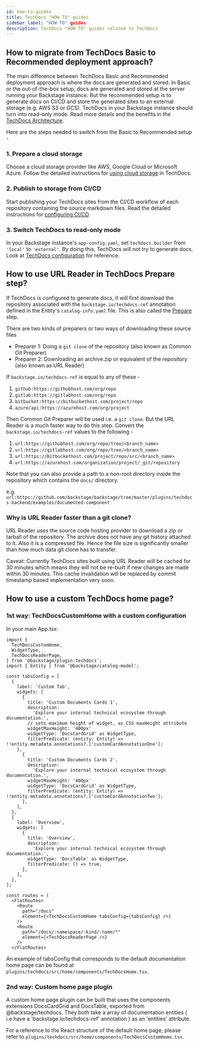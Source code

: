 ```yaml
---
id: how-to-guides
title: TechDocs "HOW TO" guides
sidebar_label: "HOW TO" guides
description: TechDocs "HOW TO" guides related to TechDocs
---
```


## How to migrate from TechDocs Basic to Recommended deployment approach?

The main difference between TechDocs Basic and Recommended deployment approach
is where the docs are generated and stored. In Basic or the out-of-the-box
setup, docs are generated and stored at the server running your Backstage
instance. But the recommended setup is to generate docs on CI/CD and store the
generated sites to an external storage (e.g. AWS S3 or GCS). TechDocs in your
Backstage instance should turn into read-only mode. Read more details and the
benefits in the [TechDocs Architecture](architecture.md).

Here are the steps needed to switch from the Basic to Recommended setup -

### 1. Prepare a cloud storage

Choose a cloud storage provider like AWS, Google Cloud or Microsoft Azure.
Follow the detailed instructions for
[using cloud storage](using-cloud-storage.md) in TechDocs.

### 2. Publish to storage from CI/CD

Start publishing your TechDocs sites from the CI/CD workflow of each repository
containing the source markdown files. Read the detailed instructions for
[configuring CI/CD](configuring-ci-cd.md).

### 3. Switch TechDocs to read-only mode

In your Backstage instance's `app-config.yaml`, set `techdocs.builder` from
`'local'` to `'external'`. By doing this, TechDocs will not try to generate
docs. Look at [TechDocs configuration](configuration.md) for reference.

## How to use URL Reader in TechDocs Prepare step?

If TechDocs is configured to generate docs, it will first download the
repository associated with the `backstage.io/techdocs-ref` annotation defined in
the Entity's `catalog-info.yaml` file. This is also called the
[Prepare](./concepts.md#techdocs-preparer) step.

There are two kinds of preparers or two ways of downloading these source files

- Preparer 1: Doing a `git clone` of the repository (also known as Common Git
  Preparer)
- Preparer 2: Downloading an archive.zip or equivalent of the repository (also
  known as URL Reader)

If `backstage.io/techdocs-ref` is equal to any of these -

1. `github:https://githubhost.com/org/repo`
2. `gitlab:https://gitlabhost.com/org/repo`
3. `bitbucket:https://bitbuckethost.com/project/repo`
4. `azure/api:https://azurehost.com/org/project`

Then Common Git Preparer will be used i.e. a `git clone`. But the URL Reader is
a much faster way to do this step. Convert the `backstage.io/techdocs-ref`
values to the following -

1. `url:https://githubhost.com/org/repo/tree/<branch_name>`
2. `url:https://gitlabhost.com/org/repo/tree/<branch_name>`
3. `url:https://bitbuckethost.com/project/repo/src/<branch_name>`
4. `url:https://azurehost.com/organization/project/_git/repository`

Note that you can also provide a path to a non-root directory inside the
repository which contains the `docs/` directory.

e.g.
`url:https://github.com/backstage/backstage/tree/master/plugins/techdocs-backend/examples/documented-component`

### Why is URL Reader faster than a git clone?

URL Reader uses the source code hosting provider to download a zip or tarball of
the repository. The archive does not have any git history attached to it. Also
it is a compressed file. Hence the file size is significantly smaller than how
much data git clone has to transfer.

Caveat: Currently TechDocs sites built using URL Reader will be cached for 30
minutes which means they will not be re-built if new changes are made within 30
minutes. This cache invalidation will be replaced by commit timestamp based
implementation very soon.

## How to use a custom TechDocs home page?

### 1st way: TechDocsCustomHome with a custom configuration

In your main App.tsx:

```tsx
import {
  TechDocsCustomHome,
  WidgetType,
  TechDocsReaderPage,
} from '@backstage/plugin-techdocs';
import { Entity } from '@backstage/catalog-model';

const tabsConfig = [
  {
    label: 'Custom Tab',
    widgets: [
      {
        title: 'Custom Documents Cards 1',
        description:
          'Explore your internal technical ecosystem through documentation.',
        // sets maximum height of widget, as CSS maxHeight attribute
        widgetMaxHeight: '400px'
        widgetType: 'DocsCardGrid' as WidgetType,
        filterPredicate: (entity: Entity) => !!entity.metadata.annotations?.['customCardAnnotationOne'];
    },
      {
        title: 'Custom Documents Cards 2',
        description:
          'Explore your internal technical ecosystem through documentation.',
        widgetMaxHeight: '400px'
        widgetType: 'DocsCardGrid' as WidgetType,
        filterPredicate: (entity: Entity) => !!entity.metadata.annotations?.['customCardAnnotationTwo'];
      },
    ],
  },
  {
    label: 'Overview',
    widgets: [
      {
        title: 'Overview',
        description:
          'Explore your internal technical ecosystem through documentation.',
        widgetType: 'DocsTable' as WidgetType,
        filterPredicate: () => true,
      },
    ],
  },
];

const routes = (
  <FlatRoutes>
    <Route
      path="/docs"
      element={<TechDocsCustomHome tabsConfig={tabsConfig} />}
    />
    <Route
      path="/docs/:namespace/:kind/:name/*"
      element={<TechDocsReaderPage />}
    />
  </FlatRoutes>
```

An example of tabsConfig that corresponds to the default documentation home page
can be found at `plugins/techdocs/src/home/components/TechDocsHome.tsx`.

### 2nd way: Custom home page plugin

A custom home page plugin can be built that uses the components extensions
DocsCardGrid and DocsTable, exported from @backstage/techdocs. They both take a
array of documentation entities ( i.e.have a 'backstage.io/techdocs-ref'
annotation ) as an 'entities' attribute.

For a reference to the React structure of the default home page, please refer to
`plugins/techdocs/src/home/components/TechDocsCustomHome.tsx`.
